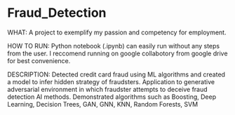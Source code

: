 # Fraud_Detection
WHAT:
A project to exemplify my passion and competency for employment.

HOW TO RUN:
Python notebook (.ipynb) can easily run without any steps from the user. I reccomend running on google collabotory from google drive for best convenience. 

DESCRIPTION:
Detected credit card fraud using ML algorithms and created a model to infer hidden strategy of fraudsters.
Application to generative adversarial environment in which fraudster attempts to deceive fraud detection AI methods.
Demonstrated algorithms such as Boosting, Deep Learning, Decision Trees, GAN, GNN, KNN, Random Forests, SVM

